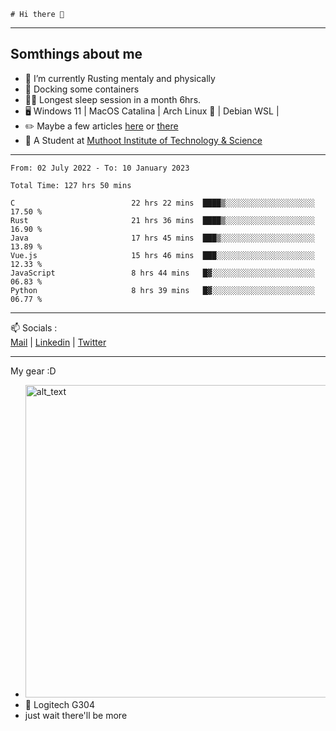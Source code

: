 ```
# Hi there 👋
```

---

## Somthings about me


- 🌱 I’m currently Rusting mentaly and physically
- 🐋 Docking some containers
- 😶‍🌫️ Longest sleep session in a month 6hrs.
- 🖥️ Windows 11 | MacOS Catalina | Arch Linux 🦩 | Debian WSL |
- ✏️ Maybe a few articles [here](https://medium.com/@advaithnarayanan8) or [there](https://medium.com/@advaithnarayanan8)
- 📑 A Student at [Muthoot Institute of Technology & Science](https://mgmits.ac.in/)



---

<!--START_SECTION:waka-->

```text
From: 02 July 2022 - To: 10 January 2023

Total Time: 127 hrs 50 mins

C                          22 hrs 22 mins  ████▒░░░░░░░░░░░░░░░░░░░░   17.50 %
Rust                       21 hrs 36 mins  ████▒░░░░░░░░░░░░░░░░░░░░   16.90 %
Java                       17 hrs 45 mins  ███▒░░░░░░░░░░░░░░░░░░░░░   13.89 %
Vue.js                     15 hrs 46 mins  ███░░░░░░░░░░░░░░░░░░░░░░   12.33 %
JavaScript                 8 hrs 44 mins   █▓░░░░░░░░░░░░░░░░░░░░░░░   06.83 %
Python                     8 hrs 39 mins   █▓░░░░░░░░░░░░░░░░░░░░░░░   06.77 %
```

<!--END_SECTION:waka-->

---

📫 Socials :<br>
[Mail](mailto:advaithnarayanan8@gmail.com) | [Linkedin](https://www.linkedin.com/in/advaith-narayanan-a72152214/) | [Twitter](https://twitter.com/advaithnarayan)


--- 
My gear :D

- [<img alt="alt_text" width="500px" src="https://valid.x86.fr/cache/banner/xv24bv-6.png" />](https://valid.x86.fr/xv24bv)
- 🐁 Logitech G304
- just wait there'll be more
